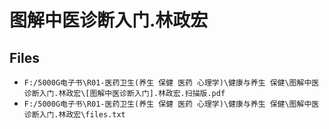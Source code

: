 # 图解中医诊断入门.林政宏

## Files

- `F:/5000G电子书\R01-医药卫生(养生 保健 医药 心理学)\健康与养生 保健\图解中医诊断入门.林政宏\[图解中医诊断入门].林政宏.扫描版.pdf`
- `F:/5000G电子书\R01-医药卫生(养生 保健 医药 心理学)\健康与养生 保健\图解中医诊断入门.林政宏\files.txt`
